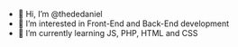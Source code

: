 - 👋 Hi, I’m @thededaniel
- 👀 I’m interested in Front-End and Back-End development
- 🌱 I’m currently learning JS, PHP, HTML and CSS

<!---
thededaniel/thededaniel is a ✨ special ✨ repository because its `README.md` (this file) appears on your GitHub profile.
You can click the Preview link to take a look at your changes.
--->
